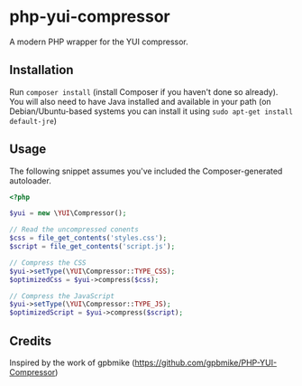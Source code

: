 php-yui-compressor
==================

A modern PHP wrapper for the YUI compressor.

Installation
------------

Run `composer install` (install Composer if you haven't done so already). You will also need to have Java installed and available in your path (on Debian/Ubuntu-based systems you can install it using `sudo apt-get install default-jre`)

Usage
-----

The following snippet assumes you've included the Composer-generated autoloader.

```php
<?php

$yui = new \YUI\Compressor();

// Read the uncompressed conents
$css = file_get_contents('styles.css');
$script = file_get_contents('script.js');

// Compress the CSS
$yui->setType(\YUI\Compressor::TYPE_CSS);
$optimizedCss = $yui->compress($css);

// Compress the JavaScript
$yui->setType(\YUI\Compressor::TYPE_JS);
$optimizedScript = $yui->compress($script);
```

Credits
-------

Inspired by the work of gpbmike (https://github.com/gpbmike/PHP-YUI-Compressor)
